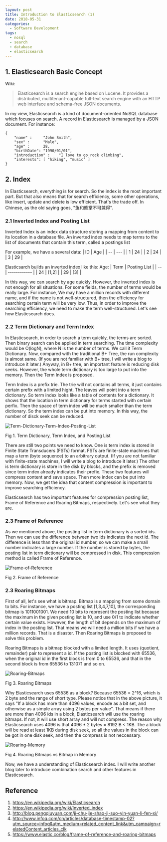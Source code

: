 ```yaml
---
layout: post
title: Introduction to Elasticsearch (1)
date: 2018-05-31
categories: 
  - Software Development
tags: 
  - nosql
  - search
  - database
  - elasticsearch
---
```


## 1. Elasticsearch Basic Concept

Wiki:
> Elasticsearch is a search engine based on Lucene. It provides a distributed, multitenant-capable full-text search engine with an HTTP web interface and schema-free JSON documents.

In my view, Elasticsearch is a kind of document-oriented NoSQL database which focuses on search. A record in Elasticsearch is managed by a JSON document. For instance:
```
{
    "name" :     "John Smith",
    "sex" :      "Male",
    "age" :      28,
    "birthDate": "1990/01/01",
    "introduction" :    "I love to go rock climbing",
    "interests": [ "hiking", "music" ]
}
```

## 2. Index

In Elasticsearch, everything is for search. So the index is the most important part. But that also means that for search efficiency, some other operations, like insert, update and delete is low efficient. That's the trade off. In Chinese, as the old saying goes, "鱼和熊掌不可兼得". 


### 2.1 Inverted Index and Posting List

Inverted Index is an index data structure storing a mapping from content to its location in a database file. An inverted index needs to map terms to the list of documents that contain this term, called a postings list

For example, we have a several data:
| ID | Age |
| -- | --- | 
| 1  | 24  |
| 2  | 24  |
| 3  | 29  |

Elasticsarch builds an inverted index like this:
Age:
| Term | Posting List |
| --   | ------------ |
| 24   | [1,2] |
| 29   | [3] |

In this way, we can search by age quickly. However, the inverted index is not enough for all situations. For some fields, the number of terms would be really large. For instance, We may have a million records with different name, and if the name is not well-structured, then the efficiency for searching certain term will be very low. Thus, in order to improve the searching efficiency, we need to make the term well-structured. Let's see how Elasticsearch does.

### 2.2 Term Dictionary and Term Index

In Elasticsearch, in order to search a term quickly, the terms are sorted. Then binary search can be applied in term searching. The time complexity would be O(logN), where N is the number of terms. We call it Term Dictionary. Now, compared with the traditional B+ Tree, the run complexity is almost same. (If you are not familiar with B+ tree, I will write a blog to introduce it later.) Anyway, in B+ tree, an important feature is reducing disk seeks. However, the whole term dictionary is too large to put into the memory. Then the Term Index is proposed. 

Term Index is a prefix trie. The trie will not contains all terms, it just contains certain prefix with a limited hight. The leaves will point into a term dictionary. So term index looks like a table of contents for a dictionary. It shows that the location in term dictionary for terms started with certain perfix. Then the space of term index will be much smaller than the term dictionary. So the term index can be put into memory. In this way, the number of disck seek can be reduced. 

![Term-Dictionary-Term-Index-Posting-List](https://raw.githubusercontent.com/HongyangYu/hongyangyu.github.io/master/images/2018-06-04-Introduce-to-Elasticsearch/Term-Dictionary-Term-Index.jpg)

Fig 1. Term Dictionary, Term Index, and Posting List

There are still two points we need to know. One is term index is stored in Finite State Transducers (FSTs) format. FSTs are finite-state machines that map a term (byte sequence) to an arbitrary output. (If you are not familiar with finite-state machines, I will write a blog to introduce it later.) The other is term dictionary is store in the disk by blocks, and the prefix is removed since term index already indicates their prefix. These two features will compress content and save space. Then more index can be put into memory. Now, we get the idea that content compression is important to improve searching efficiency. 

Elasticsearch has two important features for compression posting list, Frame of Reference and Roaring Bitmaps, respectively. Let's see what they are.


### 2.3 Frame of Reference

As we mentioned above, the posting list in term dictionary is a sorted ids. Then we can use the difference between two ids indicates the next id. The difference is less than the original id number, so we can make a small number indicates a large number. If the number is stored by bytes, the posting list in term dictionary will be compressed in disk. This compression method is called Frame of Reference. 

![Frame-of-Reference](https://raw.githubusercontent.com/HongyangYu/hongyangyu.github.io/master/images/2018-06-04-Introduce-to-Elasticsearch/Frame-of-Reference.png)

Fig 2. Frame of Reference

### 2.3 Roaring Bitmaps

First of all, let's see what is bitmap. Bitmap is a mapping from some domain to bits. For instance, we have a posting list [1,3,4,7,10], the corresponding bitmap is 1011001001. We need 10 bits to represent the posting list because the maximum in the given posting list is 10, and use 0/1 to indicate whether certain value exists. However, the length of bit depends on the maximum of index in the posting list. That means we will need a million bits if we have a million records. That is a disaster. Then Roaring Bitmaps is proposed to solve this problem.

Roaring Bitmaps is a bitmap blocked with a limited length. It uses (quotient, remainder) pair to represent a id. If the posting list is blocked with 65536, when the original id in the first block is from 0 to 65536, and that in the second block is from 65536 to 131071 and so on. 

![Roaring-Bitmaps](https://raw.githubusercontent.com/HongyangYu/hongyangyu.github.io/master/images/2018-06-04-Introduce-to-Elasticsearch/Roaring-Bitmaps.png)

Fig 3. Roaring Bitmaps

Why Elasticsearch uses 65536 as a block? Because 65536 = 2^16, which is 2 byte and the range of short type. Please notice that in the above picture, it says "If a block has more than 4096 values, encode as a bit set, and otherwise as a simple array using 2 bytes per value". That means if there are more than 4096 ids in a block, Elasticsearch will use the roaring bitmaps. If not, it will use short array and will not compress. The reason why Elasticsearch uses 4096 is that 4096 * 2 bytes = 8192 B < 1KB. The a block will be read at least 1KB during disk seek, so all the values in the block can be got in one disk seek, and then the compress is not neccessary. 


![Roaring-Memory](https://raw.githubusercontent.com/HongyangYu/hongyangyu.github.io/master/images/2018-06-04-Introduce-to-Elasticsearch/Roaring-Memory.png)

Fig 4. Roaring Bitmaps vs Bitmap in Memory

Now, we have a understanding of Elasticsearch index. I will write another blog later to introduce combination search and other features in Elasticsearch.

## Reference

1. https://en.wikipedia.org/wiki/Elasticsearch
2. https://en.wikipedia.org/wiki/Inverted_index
3. http://blog.pengqiuyuan.com/ji-chu-jie-shao-ji-suo-yin-yuan-li-fen-xi/
4. http://www.infoq.com/cn/articles/database-timestamp-02?utm_source=infoq&utm_medium=related_content_link&utm_campaign=relatedContent_articles_clk
5. https://www.elastic.co/blog/frame-of-reference-and-roaring-bitmaps
